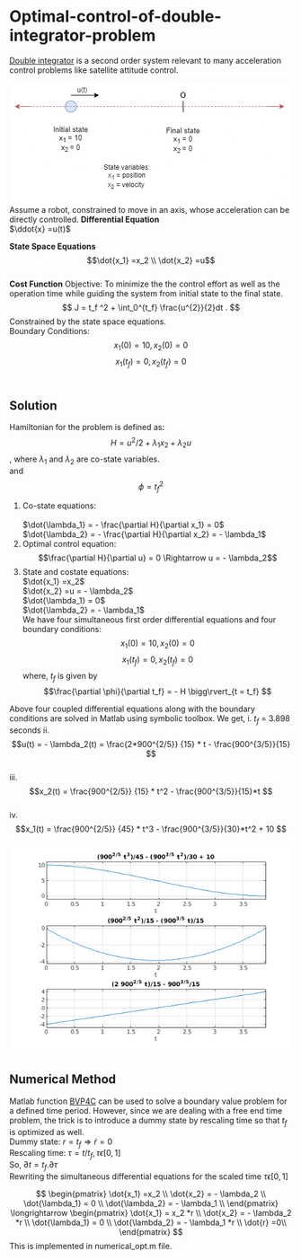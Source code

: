 # Optimal-control-of-double-integrator-problem
[Double integrator](https://en.wikipedia.org/wiki/Double_integrator) is a second order system relevant to many acceleration control problems like satellite attitude control. <br>

![image](https://raw.githubusercontent.com/PrajwalKoirala/mkd-image-hosting/main/1D_robot.png)
Assume a robot, constrained to move in an axis, whose acceleration can be directly controlled. 
**Differential Equation** <br>
$\ddot{x} =u(t)$ <br>

**State Space Equations**
$$\dot{x_1} =x_2 \\
\dot{x_2} =u$$
<br>
**Cost Function**
Objective: To minimize the the control effort as well as the operation time while guiding the system from initial state to the final state.
<br>
$$
J = t_f ^2 + \int_0^{t_f}  \frac{u^{2}}{2}dt .
$$
Constrained by the state space equations.<br>
Boundary Conditions: <br>
$$x_1(0) = 10, x_2(0) = 0 $$
$$x_1 (t_f)  = 0, x_2(t_f) = 0 $$
<br> 
## Solution
Hamiltonian for the problem is defined as:
$$H = u^2/2 + \lambda_1 x_2 + \lambda_2 u $$, where $\lambda_1$ and $\lambda_2$ are co-state variables.
<br>and 
$$\phi = t_f^2$$
1. Co-state equations:<br>
<br> $\dot{\lambda_1} = - \frac{\partial H}{\partial x_1} = 0$
<br>$\dot{\lambda_2} = - \frac{\partial H}{\partial x_2} = - \lambda_1$<br>
2. Optimal control equation:
	$$\frac{\partial H}{\partial u} = 0 \Rightarrow u = - \lambda_2$$
3. State and costate equations: <br>
	 $\dot{x_1} =x_2$<br>
	 $\dot{x_2} =u = - \lambda_2$<br>
	 $\dot{\lambda_1} = 0$<br>
	 $\dot{\lambda_2} =  - \lambda_1$<br>
	 We have four simultaneous first order differential equations and four boundary conditions: 
	 $$x_1(0) = 10, x_2(0) = 0 $$
$$x_1 (t_f)  = 0, x_2(t_f) = 0 $$
where, $t_f$ is given by<br>
 $$\frac{\partial \phi}{\partial t_f} = - H
\bigg\rvert_{t = t_f} $$

Above four coupled differential equations along with the boundary conditions  are solved in Matlab using symbolic toolbox. We get,
i. $t_f$ = 3.898 seconds
ii. $$u(t) = - \lambda_2(t) =  \frac{2*900^{2/5}} {15} * t - \frac{900^{3/5}}{15}  $$  
iii. $$x_2(t) =  \frac{900^{2/5}} {15} * t^2 - \frac{900^{3/5}}{15}*t  $$  
iv. $$x_1(t) =  \frac{900^{2/5}} {45} * t^3 - \frac{900^{3/5}}{30}*t^2 + 10  $$  



![image](https://raw.githubusercontent.com/PrajwalKoirala/mkd-image-hosting/main/graphs.png)

## Numerical Method
Matlab function [BVP4C](https://www.mathworks.com/help/matlab/ref/bvp4c.html) can be used to solve a boundary value problem for a defined time period. However, since we are dealing with a free end time problem, the trick is to introduce a dummy state by rescaling time so that $t_f$ is optimized as well.
<br>
Dummy state: $r = t_f \Rightarrow \dot{r} = 0$<br>
Rescaling time: $\tau = t/t_f, \tau \epsilon [0,1]$   <br>
So, $\partial{t} = t_f. \partial{\tau}$<br>
Rewriting the simultaneous differential equations for the scaled time $\tau \epsilon [0,1]$

$$
    \begin{pmatrix}
	 \dot{x_1} =x_2 \\
	 \dot{x_2} = - \lambda_2 \\
	 \dot{\lambda_1} = 0 \\
	 \dot{\lambda_2} =  - \lambda_1 \\
    \end{pmatrix}
    \longrightarrow
      \begin{pmatrix}
	 \dot{x_1} = x_2 *r \\
	 \dot{x_2} = - \lambda_2 *r  \\
	 \dot{\lambda_1} = 0 \\
	 \dot{\lambda_2} =  - \lambda_1 *r \\
	 \dot{r} =0\\
    \end{pmatrix}
$$
This is implemented in numerical_opt.m file.
